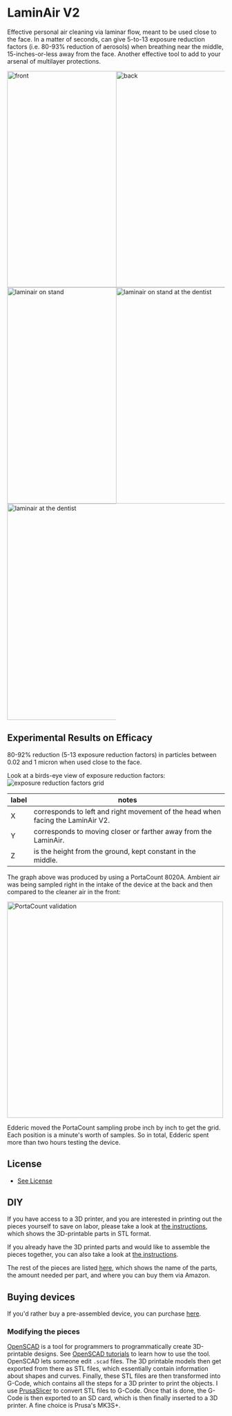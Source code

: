 # LaminAir V2

Effective personal air cleaning via laminar flow, meant to be used close to the face. In a matter of seconds, can give 5-to-13 exposure reduction factors (i.e. 80-93% reduction of aerosols) when breathing near the middle, 15-inches-or-less away from the face. Another effective tool to add to your arsenal of multilayer protections.

<div style='display: grid; grid-template-columns: 50% 50%; grid-template-rows: auto;'>
    <img width='500' src="https://breathesafe-llc.myshopify.com/cdn/shop/files/F7F347BD-2015-495D-94B2-4AA1C5B36874_1_105_c.jpg?v=1728439005" alt="front">
    <img width='500' src="https://breathesafe-llc.myshopify.com/cdn/shop/files/B3418CC7-9A49-4E87-8E3C-5162F355BAFB_1_105_c.jpg?v=1728444456" alt="back">
    <img width='500' src="https://breathesafe-llc.myshopify.com/cdn/shop/files/D1AA6A1A-E37F-4572-B699-C1E7BAB34F1D_1_105_c.jpg?v=1728439046" alt="laminair on stand">
    <img width='500' src="https://breathesafe-llc.myshopify.com/cdn/shop/files/FFFDCA4A-86AA-42AB-A5FA-6049E354336B_1_105_c.jpg?v=1728439095" alt="laminair on stand at the dentist">
    <img width='500' src="https://breathesafe-llc.myshopify.com/cdn/shop/files/4263F86A-0201-4A02-9D70-98288BE1BE8D_1_105_c.jpg?v=1728439056" alt="laminair at the dentist">
</div>

## Experimental Results on Efficacy
80-92% reduction (5-13 exposure reduction factors) in particles between 0.02 and 1 micron when used close to the face.

Look at a birds-eye view of exposure reduction factors:
![exposure reduction factors grid](https://breathesafe-llc.myshopify.com/cdn/shop/files/GZVDrBeW0AANzxP.png?v=1728439786)

| label | notes |
| - | - |
|X| corresponds to left and right movement of the head when facing the LaminAir V2. |
|Y| corresponds to moving closer or farther away from the LaminAir.|
|Z| is the height from the ground, kept constant in the middle. |

The graph above was produced by using a PortaCount 8020A. Ambient air was being sampled right in the intake of the device at the back and then compared to the cleaner air in the front:

<img src="https://breathesafe.s3.us-east-2.amazonaws.com/images/laminair/images/IMG_0264.jpeg" width='500' alt="PortaCount validation">

Edderic moved the PortaCount sampling probe inch by inch to get the grid. Each position is a minute's worth of samples. So in total, Edderic spent more than two hours testing the device.

## License
- [See License](https://github.com/Edderic/air-cleaners/blob/main/LICENSE.md)


## DIY

If you have access to a 3D printer, and you are interested in printing out the pieces yourself to save on labor, please take a look at [the instructions](./diy/diy.md), which shows the 3D-printable parts in STL format.

If you already have the 3D printed parts and would like to assemble the pieces together, you can also take a look at [the instructions](./diy/diy.md).

The rest of the pieces are listed
[here](https://docs.google.com/spreadsheets/d/1wJ6nfeIdMQBHosVignK3vL9RzcDbh2oNCUtzVA7f1og/edit#gid=1259436206), which shows the name of the parts, the amount needed per part, and where you can buy them via Amazon.

## Buying devices

If you'd rather buy a pre-assembled device, you can purchase [here](https://breathesafe-llc.myshopify.com/products/laminair).

### Modifying the pieces

[OpenSCAD](https://openscad.org/) is a tool for programmers to programmatically create 3D-printable designs. See [OpenSCAD tutorials](https://openscad.org/documentation.html) to learn how to use the tool. OpenSCAD lets someone edit `.scad` files. The 3D printable models then get exported from there as STL files, which essentially contain information about shapes and curves. Finally, these STL files are then transformed into G-Code, which contains all the steps for a 3D printer to print the objects. I use [PrusaSlicer](https://www.prusa3d.com/page/prusaslicer_424/) to convert STL files to G-Code. Once that is done, the G-Code is then exported to an SD card, which is then finally inserted to a 3D printer. A fine choice is Prusa's MK3S+.


